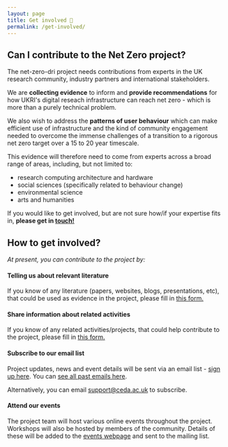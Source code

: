 ```yaml
---
layout: page
title: Get involved 👋
permalink: /get-involved/
---
```


## Can I contribute to the Net Zero project? 
The net-zero-dri project needs contributions from experts in the UK research community, industry partners and international stakeholders. 

We are **collecting evidence** to inform and **provide recommendations** for how UKRI's digital reseach infrastructure can reach net zero - which is more than a purely technical problem. 

We also wish to address the **patterns of user behaviour** which can make efficient use of infrastructure and the kind of community engagement needed to overcome the immense challenges of a transition to a rigorous net zero target over a 15 to 20 year timescale. 

This evidence will therefore need to come from experts across a broad range of areas, including, but not limited to: 
* research computing architecture and hardware
* social sciences (specifically related to behaviour change)
* environmental science
* arts and humanities 

If you would like to get involved, but are not sure how/if your expertise fits in, **please get in [touch!](mailto:support@ceda.ac.uk)**

## How to get involved? 
*At present, you can contribute to the project by:*

#### Telling us about relevant literature ####

If you know of any literature (papers, websites, blogs, presentations, etc), that could be used as evidence in the project, please fill in [this form.](https://forms.gle/r9KsFEBM2jvRG8HSA)


#### Share information about related activities ####

If you know of any related activities/projects, that could help contribute to the project, please fill in [this form.](https://forms.gle/D7noUAjUtqMtSbCRA)

#### Subscribe to our email list ####

Project updates, news and event details will be sent via an email list - [sign up here](/subscribe). You can [see all past emails here](https://us13.campaign-archive.com/home/?u=1cfa57a9f54737c238fcdcbb2&id=35f8280918).

Alternatively, you can email [support@ceda.ac.uk](mailto:support@ceda.ac.uk) to subscribe. 

#### Attend our events ####

The project team will host various online events throughout the project. Workshops will also be hosted by members of the community. Details of these will be added to the [events webpage](/events/) and sent to the mailing list. 
